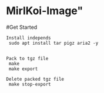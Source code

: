 # MirlKoi-Image"

#Get Started

	Install independs
	 sudo apt install tar pigz aria2 -y
	
	
	Pack to tgz file
	 make 
	 make export

	Delete packed tgz file
	 make stop-export

